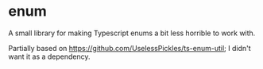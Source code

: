 # enum

A small library for making Typescript enums a bit less horrible to work with.

Partially based on https://github.com/UselessPickles/ts-enum-util; I didn't want
it as a dependency.
